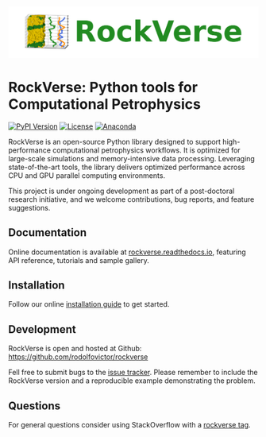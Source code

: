 <img src="https://raw.githubusercontent.com/rodolfovictor/rockverse/main/docs/source/_static/RockVerse_logo_model3_for_white_background_facecolor_transparent_False.png"><br>

RockVerse: Python tools for Computational Petrophysics
======================================================

[![PyPI Version](https://img.shields.io/pypi/v/rockverse.svg)](https://pypi.org/project/rockverse/)
[![License](https://img.shields.io/pypi/l/rockverse.svg)](https://github.com/rodolfovictor/rockverse/blob/main/LICENSE.md)
[![Anaconda](https://anaconda.org/conda-forge/rockverse/badges/version.svg)](https://anaconda.org/conda-forge/rockverse)


RockVerse is an open-source Python library designed to support high-performance
computational petrophysics workflows. It is optimized for large-scale simulations
and memory-intensive data processing. Leveraging state-of-the-art tools, the
library delivers optimized performance across CPU and GPU parallel computing
environments.

This project is under ongoing development as part of a post-doctoral research
initiative, and we welcome contributions, bug reports, and feature suggestions.

Documentation
-------------

Online documentation is available at [rockverse.readthedocs.io](https://rockverse.readthedocs.io),
featuring API reference, tutorials and sample gallery.

Installation
------------

Follow our online [installation guide](https://rockverse.readthedocs.io/en/latest/install.html)
to get started.

Development
-----------

RockVerse is open and hosted at Github: https://github.com/rodolfovictor/rockverse

Fell free to submit bugs to the [issue tracker](https://github.com/rodolfovictor/rockverse/issues).
Please remember to include the RockVerse version and a reproducible example demonstrating the problem.

Questions
---------

For general questions consider using StackOverflow with a [rockverse tag](https://stackoverflow.com/tags/rockverse).
